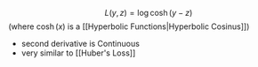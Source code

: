 $$
L(y,z) = \log \cosh(y-z)
$$
(where $\cosh (x)$ is a [[Hyperbolic Functions|Hyperbolic Cosinus]])
- second derivative is Continuous
- very similar to [[Huber's Loss]]
